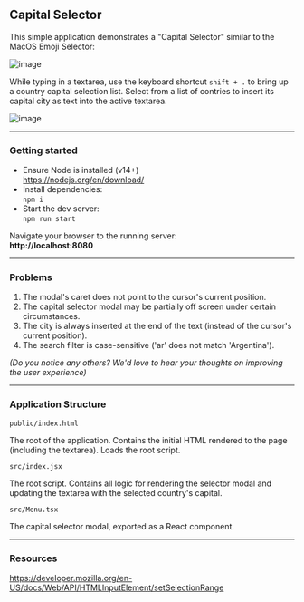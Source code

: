 ## Capital Selector

This simple application demonstrates a "Capital Selector" similar to the MacOS Emoji Selector:

![image](https://user-images.githubusercontent.com/8524633/130389634-ecdfbfee-c651-43c5-a229-d5742b35f39f.png)

While typing in a textarea, use the keyboard shortcut `shift + .` to bring up a country capital selection list. Select from a list of contries to insert its capital city as text into the active textarea.

![image](https://user-images.githubusercontent.com/8524633/130391017-e04e7ab6-47a0-4936-846b-34f0c237ceaa.png)

----

### Getting started  

- Ensure Node is installed (v14+)  
  https://nodejs.org/en/download/
- Install dependencies:  
`npm i`  
- Start the dev server:  
`npm run start`
  
Navigate your browser to the running server:  
**http://localhost:8080**

----

### Problems

1) The modal's caret does not point to the cursor's current position.
2) The capital selector modal may be partially off screen under certain circumstances.
3) The city is always inserted at the end of the text (instead of the cursor's current position).
4) The search filter is case-sensitive ('ar' does not match 'Argentina').  

*(Do you notice any others? We'd love to hear your thoughts on improving the user experience)*

----

### Application Structure

`public/index.html`

The root of the application. Contains the initial HTML rendered to the page (including the textarea). Loads the root script.

`src/index.jsx`

The root script. Contains all logic for rendering the selector modal and updating the textarea with the selected country's capital.

`src/Menu.tsx`

The capital selector modal, exported as a React component.

----

### Resources

https://developer.mozilla.org/en-US/docs/Web/API/HTMLInputElement/setSelectionRange
